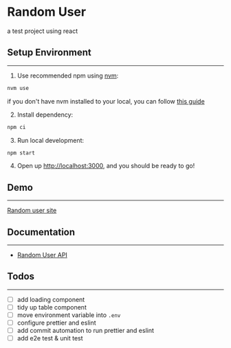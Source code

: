 # Random User

a test project using react

## Setup Environment

---

1. Use recommended npm using [nvm](https://github.com/nvm-sh/nvm):

```sh
nvm use
```

if you don't have nvm installed to your local, you can follow [this guide](https://github.com/nvm-sh/nvm#installing-and-updating)

2. Install dependency:

```sh
npm ci
```

3. Run local development:

```sh
npm start
```

4. Open up [http://localhost:3000](http://localhost:3000), and you should be ready to go!

## Demo

---

[Random user site](https://vigilant-lovelace-08222b.netlify.app/)

## Documentation

---

- [Random User API](https://randomuser.me/documentation)

## Todos

---

- [ ] add loading component
- [ ] tidy up table component
- [ ] move environment variable into `.env`
- [ ] configure prettier and eslint
- [ ] add commit automation to run prettier and eslint
- [ ] add e2e test & unit test
